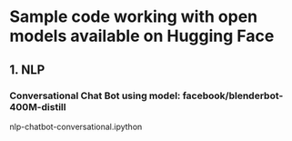# Sample code working with open models available on Hugging Face

## 1. NLP
### Conversational Chat Bot using model: facebook/blenderbot-400M-distill
nlp-chatbot-conversational.ipython






